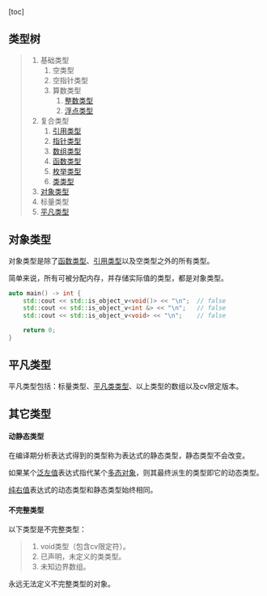 [toc]

## 类型树

>   1.   基础类型
>        1.   空类型
>        2.   空指针类型
>        3.   算数类型
>             1.   [整数类型](./类型/整数.md)
>             2.   [浮点类型](./类型/浮点.md)
>   2.   复合类型
>        1.   [引用类型](./类型/引用.md)
>        2.   [指针类型](./类型/指针.md)
>        3.   [数组类型](./类型/数组)
>        4.   [函数类型](./类型/函数.md)
>        5.   [枚举类型]()
>        6.   [类类型]()
>   3.   [对象类型](#对象类型)
>   4.   标量类型
>   5.   [平凡类型](#平凡类型)

## 对象类型

对象类型是除了[函数类型]()、[引用类型]()以及空类型之外的所有类型。

简单来说，所有可被分配内存，并存储实际值的类型，都是对象类型。

```cpp
auto main() -> int {
    std::cout << std::is_object_v<void()> << "\n";  // false
    std::cout << std::is_object_v<int &> << "\n";   // false
    std::cout << std::is_object_v<void> << "\n";    // false

    return 0;
}
```

## 平凡类型

平凡类型包括：标量类型、[平凡类类型]()、以上类型的数组以及cv限定版本。

## 其它类型

#### 动静态类型

在编译期分析表达式得到的类型称为表达式的静态类型，静态类型不会改变。

如果某个[泛左值]()表达式指代某个[多态对象]()，则其最终派生的类型即它的动态类型。

[纯右值]()表达式的动态类型和静态类型始终相同。

#### 不完整类型

以下类型是不完整类型：

>   1.   void类型（包含cv限定符）。
>   2.   已声明，未定义的类类型。
>   3.   未知边界数组。

永远无法定义不完整类型的对象。